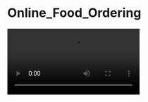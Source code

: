 # Online_Food_Ordering
<video src="https://drive.google.com/file/d/1SsIiYBoIxA373KZqyWk7QE-XxBiNrbg7/view?usp=sharing" controls>
</video>

